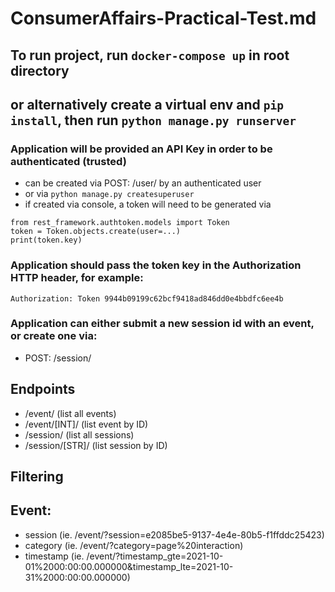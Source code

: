 # ConsumerAffairs-Practical-Test.md

## To run project, run `docker-compose up` in root directory
## or alternatively create a virtual env and `pip install`, then run `python manage.py runserver`


### Application will be provided an API Key in order to be authenticated (trusted)<br>
- can be created via POST: /user/ by an authenticated user
- or via `python manage.py createsuperuser`
- if created via console, a token will need to be generated via <br> 
```
from rest_framework.authtoken.models import Token
token = Token.objects.create(user=...)
print(token.key)
```

### Application should pass the token key in the Authorization HTTP header, for example:
`Authorization: Token 9944b09199c62bcf9418ad846dd0e4bbdfc6ee4b`

### Application can either submit a new session id with an event, or create one via:
- POST: /session/

## Endpoints
- /event/ (list all events)
- /event/[INT]/ (list event by ID)
- /session/ (list all sessions)
- /session/[STR]/ (list session by ID)

## Filtering
## Event:
- session (ie. /event/?session=e2085be5-9137-4e4e-80b5-f1ffddc25423)
- category (ie. /event/?category=page%20interaction)
- timestamp (ie. /event/?timestamp_gte=2021-10-01%2000:00:00.000000&timestamp_lte=2021-10-31%2000:00:00.000000)
